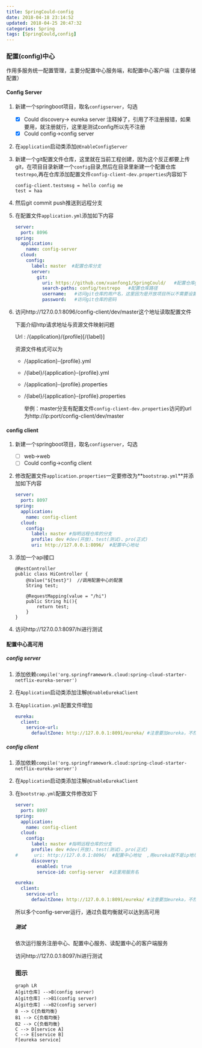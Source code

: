 ```yaml
---
title: SpringCould-config
date: 2018-04-18 23:14:52
updated: 2018-04-25 20:47:32
categories: Spring
tags: [SpringCould,config]
---
```


### 配置(config)中心

作用多服务统一配置管理，主要分配置中心服务端，和配置中心客户端（主要存储配置）

#### Config Server

1. 新建一个springboot项目，取名`configserver`，勾选

   - [x] Could discovery-> eureka server   注释掉了，引用了不注册报错，如果要用，就注册就行，这里是测试config所以先不注册
   - [x] Could config->config server

2. 在`application`启动类添加`@EnableConfigServer`

3. 新建一个git配置文件仓库，这里就在当前工程创建，因为这个反正都要上传git，在项目目录新建一个`config`目录,然后在目录里新建一个配置仓库`testrepo`,再在仓库添加配置文件`config-client-dev.properties`内容如下

   ```properties
   config-client.testsmsg = hello config me
   test = haa
   ```

4. 然后git commit  push推送到远程分支

5. 在配置文件`application.yml`添加如下内容

   ```yaml
   server:
     port: 8096
   spring:
     application:
       name: config-server
     cloud:
       config:
         label: master  #配置仓库分支
         server:
           git:
             uri: https://github.com/xuanfong1/SpringCould/   #配置仓库git地址
             search-paths: config/testrepo   #配置仓库路径
             username:   #访问git仓库的用户名，这里因为是开放项目所以不需要设置
             password:   #访问git仓库的密码
   ```

6. 访问http://127.0.0.1:8096/config-client/dev/master这个地址读取配置文件

   下面介绍http请求地址与资源文件映射问题

   Url :  /{application}/{profile}[/{label}]

   资源文件格式可以为

   - /{application}-{profile}.yml

   - /{label}/{application}-{profile}.yml

   - /{application}-{profile}.properties

   - /{label}/{application}-{profile}.properties

     举例：master分支有配置文件`config-client-dev.properties`访问的url为http://ip:port/config-client/dev/master

#### config client

1. 新建一个springboot项目，取名`configserver`，勾选

   - [ ] web->web
   - [ ] Could config->config client

2. 修改配置文件`application.properties`一定要修改为**`bootstrap.yml`**并添加如下内容

   ```yaml
   server:
     port: 8097
   spring:
     application:
       name: config-client
     cloud:
       config:
         label: master #指明远程仓库的分支
         profile: dev #dev(开放)、test(测试)、pro(正式)
         uri: http://127.0.0.1:8096/  #配置中心地址
   ```

3. 添加一个api接口

   ```
   @RestController
   public class HiController {
       @Value("${test}")  //调用配置中心的配置
       String test;

       @RequestMapping(value = "/hi")
       public String hi(){
           return test;
       }
   }
   ```

4. 访问http://127.0.0.1:8097/hi进行测试


#### 配置中心高可用

##### config server

1. 添加依赖`compile('org.springframework.cloud:spring-cloud-starter-netflix-eureka-server')`

2. 在`Application`启动类添加注解`@EnableEurekaClient`

3. 在`Application.yml`配置文件增加

   ```yaml
   eureka:
     client:
       service-url:
         defaultZone: http://127.0.0.1:8091/eureka/ #注意要加eureka，不然找不到
   ```

##### config client

1. 添加依赖`compile('org.springframework.cloud:spring-cloud-starter-netflix-eureka-server')`

2. 在`Application`启动类添加注解`@EnableEurekaClient`

3. 在`bootstrap.yml`配置文件修改如下

   ```yaml
   server:
     port: 8097
   spring:
     application:
       name: config-client
     cloud:
       config:
         label: master #指明远程仓库的分支
         profile: dev #dev(开放)、test(测试)、pro(正式)
   #      uri: http://127.0.0.1:8096/  #配置中心地址  ,用eureka就不是ip地址了
         discovery:
           enabled: true
           service-id: config-server  #这里用服务名

   eureka:
     client:
       service-url:
         defaultZone: http://127.0.0.1:8091/eureka/ #注意要加eureka，不然找不到
   ```

   所以多个config-server运行，通过负载均衡就可以达到高可用

   ##### 测试

   依次运行服务注册中心、配置中心服务、读配置中心的客户端服务

   访问http://127.0.0.1:8097/hi进行测试

   ### 图示

   ```mermaid
   graph LR
   A[git仓库] -->B(config server)
   A[git仓库] -->B1(config server)
   A[git仓库] -->B2(config server)
   B --> C{负载均衡}
   B1 --> C{负载均衡}
   B2 --> C{负载均衡}
   C --> D[service A]
   C --> E[service B]
   F[eureka service]
   ```

   ​

